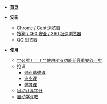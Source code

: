 - [**首页**](/)

- **安装**
  - [Chrome / Cent 浏览器](install/chrome)
  - [搜狗 / 360 安全 / 360 极速浏览器](install/sogou)
  - [QQ 浏览器](install/qq)

- **使用**
  - [**必看！！！**使用所有功能前最重要的一步](usage/vital)
  - 抢课
    - [通识选修课](usage/tsxxk)
    - [专业课](usage/xsxjs)
    - [体育课](usage/xstyk)
  - [自动计算学分](usage/count-credit)
  - [自动学评教](usage/auto-rating)
